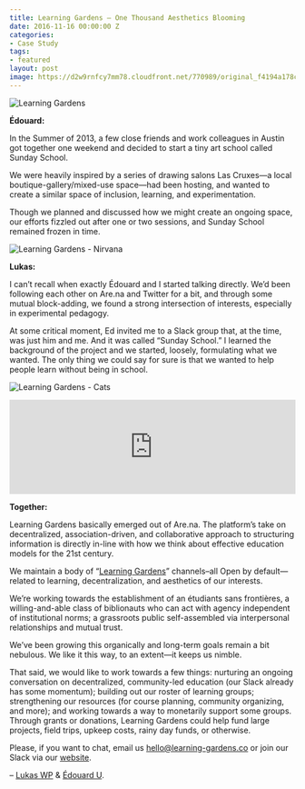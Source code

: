```yaml
---
title: Learning Gardens – One Thousand Aesthetics Blooming
date: 2016-11-16 00:00:00 Z
categories:
- Case Study
tags:
- featured
layout: post
image: https://d2w9rnfcy7mm78.cloudfront.net/770989/original_f4194a178c9f5e2a8bbd09c085e13a27.jpg
---
```


![Learning Gardens][body]

**Édouard:**

In the Summer of 2013, a few close friends and work colleagues in Austin got together one weekend and decided to start a tiny art school called Sunday School.

We were heavily inspired by a series of drawing salons Las Cruxes—a local boutique-gallery/mixed-use space—had been hosting, and wanted to create a similar space of inclusion, learning, and experimentation. 

Though we planned and discussed how we might create an ongoing space, our efforts fizzled out after one or two sessions, and Sunday School remained frozen in time.

![Learning Gardens - Nirvana][nirvana]

**Lukas:**

I can’t recall when exactly Édouard and I started talking directly. We’d been following each other on Are.na and Twitter for a bit, and through some mutual block-adding, we found a strong intersection of interests, especially in experimental pedagogy.

At some critical moment, Ed invited me to a Slack group that, at the time, was just him and me. And it was called “Sunday School.” I learned the background of the project and we started, loosely, formulating what we wanted. The only thing we could say for sure is that we wanted to help people learn without being in school. 

![Learning Gardens - Cats][cats]

<iframe width="100%" height="166" scrolling="no" frameborder="no" src="https://w.soundcloud.com/player/?url=https%3A//api.soundcloud.com/tracks/293256143&amp;color=ff5500&amp;auto_play=false&amp;hide_related=false&amp;show_comments=true&amp;show_user=true&amp;show_reposts=false"></iframe>

**Together:**

Learning Gardens basically emerged  out of Are.na. The platform’s take on decentralized, association-driven, and collaborative approach to structuring information is directly in-line with how we think about effective education models for the 21st century.

We maintain a body of “[Learning Gardens][Learning Gardens channel]” channels–all Open by default—related to learning, decentralization, and aesthetics of our interests.

We’re working towards the establishment of an étudiants sans frontières, a willing-and-able class of biblionauts who can act with agency independent of institutional norms; a grassroots public self-assembled via interpersonal relationships and mutual trust.

We’ve been growing this organically and long-term goals remain a bit nebulous. We like it this way, to an extent—it keeps us nimble.

That said, we would like to work towards a few things: nurturing an ongoing conversation on decentralized, community-led education (our Slack already has some momentum); building out our roster of learning groups; strengthening our resources (for course planning, community organizing, and more); and working towards a way to monetarily support some groups. Through grants or donations, Learning Gardens could help fund large projects, field trips, upkeep costs, rainy day funds, or otherwise.

Please, if you want to chat, email us [hello@learning-gardens.co][Learning Gardens email] or join our Slack via our [website][Learning Gardens website].

– [Lukas WP][lukas] & [Édouard U][ed].

[nirvana]:        https://d2w9rnfcy7mm78.cloudfront.net/770996/original_9e0b4a0ea7b404b48ca16114d7777f87.png
[body]:   https://d2w9rnfcy7mm78.cloudfront.net/770997/original_a9bfd97666c972069791a266c1df3c6d.jpg
[cats]: https://d2w9rnfcy7mm78.cloudfront.net/770998/original_d961e3ab8d57de302dfd2508b9e78824.gif
[Learning Gardens channel]: https://www.are.na/edouard-u/learning-gardens
[Learning Gardens website]: http://learning-gardens.co/
[Learning Gardens email]: mailto://hello@learning-gardens.co
[ed]: https://www.are.na/edouard-u
[lukas]: https://www.are.na/lukas-wp
